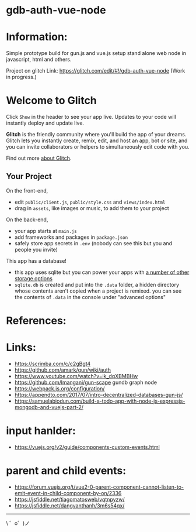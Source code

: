 # gdb-auth-vue-node

# Information:
 Simple prototype build for gun.js and vue.js setup stand alone web node in javascript, html and others.


Project on glitch Link: https://glitch.com/edit/#!/gdb-auth-vue-node (Work in progress.)

Welcome to Glitch
=================

Click `Show` in the header to see your app live. Updates to your code will instantly deploy and update live.

**Glitch** is the friendly community where you'll build the app of your dreams. Glitch lets you instantly create, remix, edit, and host an app, bot or site, and you can invite collaborators or helpers to simultaneously edit code with you.

Find out more [about Glitch](https://glitch.com/about).

Your Project
------------

On the front-end,
- edit `public/client.js`, `public/style.css` and `views/index.html`
- drag in `assets`, like images or music, to add them to your project

On the back-end,
- your app starts at `main.js`
- add frameworks and packages in `package.json`
- safely store app secrets in `.env` (nobody can see this but you and people you invite)

This app has a database!
- this app uses sqlite but you can power your apps with [a number of other storage options](https://glitch.com/storage)
- `sqlite.db` is created and put into the `.data` folder, a hidden directory whose contents aren’t copied when a project is remixed. you can see the contents of `.data` in the console under "advanced options"

# References:

# Links:
 * https://scrimba.com/c/c2gBgt4
 * https://github.com/amark/gun/wiki/auth
 * https://www.youtube.com/watch?v=ik_dqXBMBHw
 * https://github.com/lmangani/gun-scape gundb graph node
 * https://webpack.js.org/configuration/
 * https://appendto.com/2017/07/intro-decentralized-databases-gun-js/
 * https://samuelabiodun.com/build-a-todo-app-with-node-js-expressjs-mongodb-and-vuejs-part-2/

# input hanlder:
 * https://vuejs.org/v2/guide/components-custom-events.html

# parent and child events:
 * https://forum.vuejs.org/t/vue2-0-parent-component-cannot-listen-to-emit-event-in-child-component-by-on/2336
 * https://jsfiddle.net/tiagomatosweb/vqtnpyzw/ 
 * https://jsfiddle.net/dangvanthanh/3m6s54qx/

-------------------

\ ゜o゜)ノ
